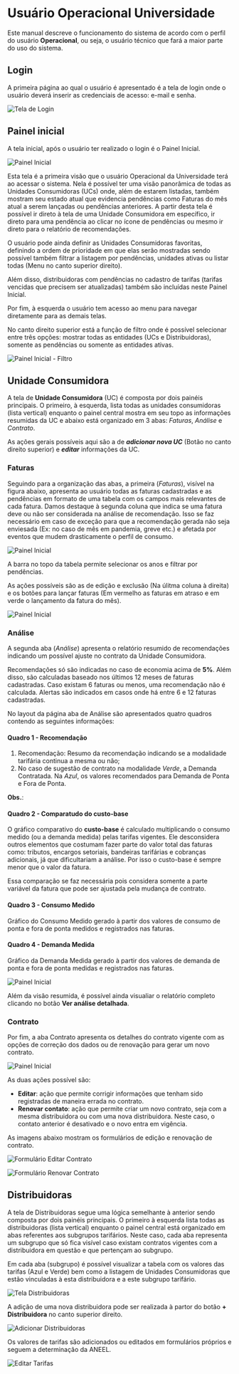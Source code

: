 # Usuário Operacional Universidade

Este manual descreve o funcionamento do sistema de acordo com o perfil do usuário **Operacional**, ou seja, o usuário técnico que fará a maior parte do uso do sistema.

## Login

A primeira página ao qual o usuário é apresentado é a tela de login onde o usuário deverá inserir as credenciais de acesso: e-mail e senha.

![Tela de Login](../assets/images/Tela_Login.png)

## Painel inicial

A tela inicial, após o usuário ter realizado o login é o Painel Inicial.

![Painel Inicial](../assets/images/Home.png)

Esta tela é a primeira visão que o usuário Operacional da Universidade terá ao acessar o sistema. Nela é possível ter uma visão panorâmica de todas as Unidades Consumidoras (UCs) onde, além de estarem listadas, também mostram seu estado atual que evidencia pendências como Faturas do mês atual a serem lançadas ou pendências anteriores. A partir desta tela é possível ir direto à tela de uma Unidade Consumidora em específico, ir direto para uma pendência ao clicar no ícone de pendências ou mesmo ir direto para o relatório de recomendações. 

O usuário pode ainda definir as Unidades Consumidoras favoritas, definindo a ordem de prioridade em que elas serão mostradas sendo possível também filtrar a listagem por pendências, unidades ativas ou listar todas (Menu no canto superior direito).  

Além disso, distribuidoras com pendências no cadastro de tarifas (tarifas vencidas que precisem ser atualizadas) também são incluídas neste Painel Inicial.

Por fim, à esquerda o usuário tem acesso ao menu para navegar diretamente para as demais telas.

No canto direito superior está a função de filtro onde é possível selecionar entre três opções: mostrar todas as entidades (UCs e Distribuidoras), somente as pendências ou somente as entidades ativas.

![Painel Inicial - Filtro](../assets/images/Home.png)

## Unidade Consumidora

A tela de **Unidade Consumidora** (UC) é composta por dois painéis principais. O primeiro, à esquerda, lista todas as unidades consumidoras (lista vertical) enquanto o painel central mostra em seu topo as informações resumidas da UC e abaixo está organizado em 3 abas: *Faturas*, *Análise* e *Contrato*.  

As ações gerais possíveis aqui são a de **_adicionar nova UC_** (Botão no canto direito superior) e **_editar_** informações da UC.

### **Faturas**

Seguindo para a organização das abas, a primeira (*Faturas*), visível na figura abaixo, apresenta ao usuário todas as faturas cadastradas e as pendências em formato de uma tabela com os campos mais relevantes de cada fatura. Damos destaque à segunda coluna que indica se uma fatura deve ou não ser considerada na análise de recomendação. Isso se faz necessário em caso de exceção para que a recomendação gerada não seja enviesada (Ex: no caso de mês em pandemia, greve etc.) e afetada por eventos que mudem drasticamente o perfil de consumo.

![Painel Inicial](../assets/images/Faturas.png)

A barra no topo da tabela permite selecionar os anos e filtrar por pendências. 

As ações possíveis são as de edição e exclusão (Na úlitma coluna à direita) e os botões para lançar faturas (Em vermelho as faturas em atraso e em verde o lançamento da fatura do mês).

![Painel Inicial](../assets/images/Adicionar_Fatura_estados_alternativos.png)



### **Análise**

A segunda aba (*Análise*) apresenta o relatório resumido de recomendações indicando um possível ajuste no contrato da Unidade Consumidora.

Recomendações só são indicadas no caso de economia acima de **5%**. Além disso, são calculadas baseado nos últimos 12 meses de faturas cadastradas. Caso existam 6 faturas ou menos, uma recomendação não é calculada. Alertas são indicados em casos onde há entre 6 e 12 faturas cadastradas.

No layout da página aba de Análise são apresentados quatro quadros contendo as seguintes informações:

#### Quadro 1 - Recomendação
 1. Recomendação: Resumo da recomendação indicando se a modalidade tarifária continua a mesma ou não;
 2. No caso de sugestão de contrato na modalidade _Verde_, a Demanda Contratada. Na _Azul_, os valores recomendados para Demanda de Ponta e Fora de Ponta.  

**Obs.**: 

#### Quadro 2 - Comparatudo do custo-base

O gráfico comparativo do **custo-base** é calculado multiplicando o consumo medido (ou a demanda medida) pelas tarifas vigentes. Ele desconsidera outros elementos que costumam fazer parte do
valor total das faturas como: tributos, encargos setoriais, bandeiras tarifárias e cobranças adicionais, já que dificultariam a análise. Por isso o custo-base é sempre menor que o valor da fatura.

Essa comparação se faz necessária pois considera somente a parte variável da fatura que pode ser ajustada pela mudança de contrato.

#### Quadro 3 - Consumo Medido

Gráfico do Consumo Medido gerado à partir dos valores de consumo de ponta e fora de ponta medidos e registrados nas faturas.

#### Quadro 4 - Demanda Medida

Gráfico da Demanda Medida gerado à partir dos valores de demanda de ponta e fora de ponta medidas e registrados nas faturas.

![Painel Inicial](../assets/images/Aba_Analise.png)

Além da visão resumida, é possível ainda visualiar o relatório completo clicando no botão **Ver análise detalhada**.


### **Contrato**

Por fim, a aba Contrato apresenta os detalhes do contrato vigente com as opções de correção dos dados ou de renovação para gerar um novo contrato.

![Painel Inicial](../assets/images/Contrato.png)

As duas ações possível são:  
- **Editar**: ação que permite corrigir informações que tenham sido registradas de maneira errada no contrato.
- **Renovar contato**: ação que permite criar um novo contrato, seja com a mesma distribuidora ou com uma nova distribuidora. Neste caso, o contato anterior é desativado e o novo entra em vigência.

As imagens abaixo mostram os formulários de edição e renovação de contrato.

![Formulário Editar Contrato](../assets/images/Editar_UC.png)

![Formulário Renovar Contrato](../assets/images/Renovar_contrato.png)

## Distribuidoras

A tela de Distribuidoras segue uma lógica semelhante à anterior sendo composta por dois painéis principais. O primeiro à esquerda lista todas as distribuidoras (lista vertical) enquanto o painel central está organizado em abas referentes aos subgrupos tarifários. Neste caso, cada aba representa um subgrupo que só fica visível caso existam contratos vigentes com a distribuidora em questão e que pertençam ao subgrupo.  

Em cada aba (subgrupo) é possível visualizar a tabela com os valores das tarifas (Azul e Verde) bem como a listagem de Unidades Consumidoras que estão vinculadas à esta distribuidora e a este subgrupo tarifário.  

![Tela Distribuidoras](../assets/images/Tela_Distribuidoras.png)

A adição de uma nova distribuidora pode ser realizada à partor do botão **+ Distribuidora** no canto superior direito.

![Adicionar Distribuidoras](../assets/images/Distribuidora_Adicionar.png)

Os valores de tarifas são adicionados ou editados em formulários próprios e seguem a determinação da ANEEL.

![Editar Tarifas](../assets/images/Tarifas_Editar.png)




